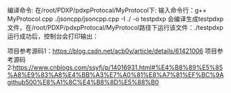 编译命令: 
    在/root/PDXP/pdxpProtocal/MyProtocol下:
    输入命令行：g++ MyProtocol.cpp ./jsoncpp/jsoncpp.cpp -I ./ -o testpdxp
    会编译生成testpdxp 文件，在/root/PDXP/pdxpProtocal/MyProtocol路径下运行该文件：./testpdxp 
运行成功后，控制台会打印输出：
<!-- 
    msg1 parser successful!
    msg2 parser successful!
    Head[VER=1,MID=12345,SID=987654321,DID=123456789,BID=987654321,Number=1,FLAG=0,BACKUP=0,DATE=1229,TIME=123456,LEN=71],Body:{"key":"id","op":"set","value":"9856"}

    Head[VER=1,MID=54321,SID=123456789,DID=987654321,BID=123456789,Number=2,FLAG=1,BACKUP=0,DATE=1229,TIME=654321,LEN=56],Body:{"key":"id","op":"get"}
-->

项目参考源码1：https://blog.csdn.net/acb0y/article/details/61421006
项目参考源码2:https://www.cnblogs.com/ssyfj/p/14016931.html#%E4%B8%89%E5%85%A8%E9%83%A8%E4%BB%A3%E7%A0%81%E8%A7%81%EF%BC%9Agithub500%E8%A1%8C%E4%B8%8D%E5%88%B0
